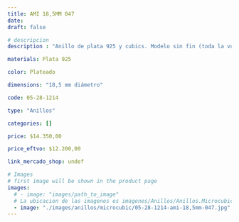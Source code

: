 ```yaml
---
title: AMI 18,5MM 047
date: 
draft: false

# descripcion
description : "Anillo de plata 925 y cubics. Modelo sin fin (toda la vuelta completa del anillo con cubics). Espectacular!"

materials: Plata 925

color: Plateado

dimensions: "18,5 mm diámetro"

code: 05-28-1214

type: "Anillos"

categories: []

price: $14.350,00

price_eftvo: $12.200,00

link_mercado_shop: undef

# Images
# first image will be shown in the product page
images:
  # - image: "images/path_to_image"
  # La ubicacion de las imagenes es imagenes/Anillos/Anillos.Microcubic/05-28-1214-ami-18,5mm-047
  - image: "./images/anillos/microcubic/05-28-1214-ami-18,5mm-047.jpg"
---
```

